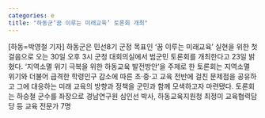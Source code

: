 ```yaml
---
categories: e
title: "하동군‘꿈 이루는 미래교육’ 토론회 개최"
---
```

[하동=박영철 기자] 하동군은 민선8기 군정 목표인 ‘꿈 이루는 미래교육’ 실현을 위한 첫걸음으로 오는 30일 오후 3시 군청 대회의실에서 범군민 토론회를 개최한다고 23일 밝혔다. ‘지역소멸 위기 극복을 위한 하동교육 발전방안’을 주제로 한 토론회는 지역소멸 위기와 더불어 급격한 학령인구 감소에 따른 초·중·고 교육 전반에 걸친 문제점을 공유하고 그에 대응하는 미래 교육의 방향과 정책을 군민과 함께 모색하고자 마련됐다. 토론회는 하승철 군수를 좌장으로 경남연구원 심인선 박사, 하동교육지원청 최정미 교육협력담당 등 교육 전문가 7명
